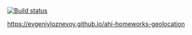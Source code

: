 [![Build status](https://ci.appveyor.com/api/projects/status/uitjfg5nmgcvkap4?svg=true)](https://ci.appveyor.com/project/evgeniyloznevoy/ahj-homeworks-geolocation)

https://evgeniyloznevoy.github.io/ahj-homeworks-geolocation
